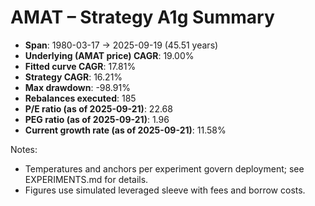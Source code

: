 # AMAT – Strategy A1g Summary

- **Span**: 1980-03-17 → 2025-09-19 (45.51 years)
- **Underlying (AMAT price) CAGR**: 19.00%
- **Fitted curve CAGR**: 17.81%
- **Strategy CAGR**: 16.21%
- **Max drawdown**: -98.91%
- **Rebalances executed**: 185
- **P/E ratio (as of 2025-09-21)**: 22.68
- **PEG ratio (as of 2025-09-21)**: 1.96
- **Current growth rate (as of 2025-09-21)**: 11.58%

Notes:

- Temperatures and anchors per experiment govern deployment; see EXPERIMENTS.md for details.
- Figures use simulated leveraged sleeve with fees and borrow costs.
